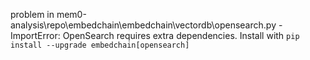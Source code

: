 problem in mem0-analysis\repo\embedchain\embedchain\vectordb\opensearch.py - ImportError: OpenSearch requires extra dependencies. Install with `pip install --upgrade embedchain[opensearch]`
